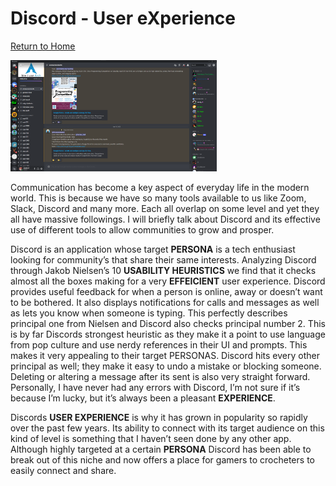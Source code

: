 # Discord - User eXperience

[Return to Home](../)

<p float="left">
  <img src="discordpic.png" width="330" />
</p>


Communication has become a key aspect of everyday life in the modern world. This is because we have so many tools available to us like Zoom, Slack, Discord and many more. Each all overlap on some level and yet they all have massive followings. I will briefly talk about Discord and its effective use of different tools to allow communities to grow and prosper. 

Discord is an application whose target **PERSONA** is a tech enthusiast looking for community’s that share their same interests.  Analyzing Discord through Jakob Nielsen’s 10 **USABILITY HEURISTICS** we find that it checks almost all the boxes making for a very **EFFEICIENT** user experience. Discord provides useful feedback for when a person is online, away or doesn’t want to be bothered. It also displays notifications for calls and messages as well as lets you know when someone is typing. This perfectly describes principal one from Nielsen and Discord also checks principal number 2. This is by far Discords strongest heuristic as they make it a point to use language from pop culture and use nerdy references in their UI and prompts. This makes it very appealing to their target PERSONAS. Discord hits every other principal as well; they make it easy to undo a mistake or blocking someone. Deleting or altering a message after its sent is also very straight forward. Personally, I have never had any errors with Discord, I’m not sure if it’s because I’m lucky, but it’s always been a pleasant **EXPERIENCE**. 

Discords **USER EXPERIENCE** is why it has grown in popularity so rapidly over the past few years. Its ability to connect with its target audience on this kind of level is something that I haven’t seen done by any other app. Although highly targeted at a certain **PERSONA** Discord has been able to break out of this niche and now offers a place for gamers to crocheters to easily connect and share. 
